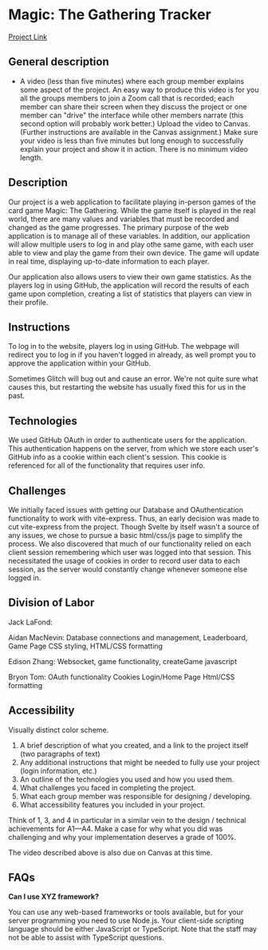 # Magic: The Gathering Tracker

[Project Link](https://mtg-app.glitch.me/)

## General description
- A video (less than five minutes) where each group member explains some aspect of the project. An easy way to produce this video is for you all the groups members to join a Zoom call that is recorded; each member can share their screen when they discuss the project or one member can "drive" the interface while other members narrate (this second option will probably work better.) Upload the video to Canvas. (Further instructions are available in the Canvas assignment.) Make sure your video is less than five minutes but long enough to successfully explain your project and show it in action. There is no minimum video length.

## Description
Our project is a web application to facilitate playing in-person games of the card game Magic: The Gathering. While the game itself is played in the real world, there are many values and variables that must be recorded and changed as the game progresses. The primary purpose of the web application is to manage all of these variables. In addition, our application will allow multiple users to log in and play othe same game, with each user able to view and play the game from their own device. The game will update in real time, displaying up-to-date information to each player.

Our application also allows users to view their own game statistics. As the players log in using GitHub, the application will record the results of each game upon completion, creating a list of statistics that players can view in their profile.

## Instructions

To log in to the website, players log in using GitHub. The webpage will redirect you to log in if you haven't logged in already, as well prompt you to approve the application within your GitHub.

Sometimes Glitch will bug out and cause an error. We're not quite sure what causes this, but restarting the website has usually fixed this for us in the past.

## Technologies

We used GitHub OAuth in order to authenticate users for the application. This authentication happens on the server, from which we store each user's GitHub info as a cookie within each client's session. This cookie is referenced for all of the functionality that requires user info.

## Challenges

We initially faced issues with getting our Database and OAuthentication functionality to work with vite-express. Thus, an early decision was made to cut vite-express from the project. Though Svelte by itself wasn't a source of any issues, we chose to pursue a basic html/css/js page to simplify the process.
We also discovered that much of our functionality relied on each client session remembering which user was logged into that session. This necessitated the usage of cookies in order to record user data to each session, as the server would constantly change whenever someone else logged in.

## Division of Labor

Jack LaFond:

Aidan MacNevin: Database connections and management, Leaderboard, Game Page CSS styling, HTML/CSS formatting

Edison Zhang: Websocket, game functionality, createGame javascript

Bryon Tom:
OAuth functionality
Cookies
Login/Home Page
Html/CSS formatting

## Accessibility
Visually distinct color scheme.

1. A brief description of what you created, and a link to the project itself (two paragraphs of text)
2. Any additional instructions that might be needed to fully use your project (login information, etc.)
3. An outline of the technologies you used and how you used them.
4. What challenges you faced in completing the project.
5. What each group member was responsible for designing / developing.
6. What accessibility features you included in your project.

Think of 1, 3, and 4 in particular in a similar vein to the design / technical achievements for A1—A4. Make a case for why what you did was challenging and why your implementation deserves a grade of 100%.

The video described above is also due on Canvas at this time.

## FAQs

**Can I use XYZ framework?** 

You can use any web-based frameworks or tools available, but for your server programming you need to use Node.js. Your client-side scripting language should be either JavaScript or TypeScript. Note that the staff may not be able to assist with TypeScript questions.
